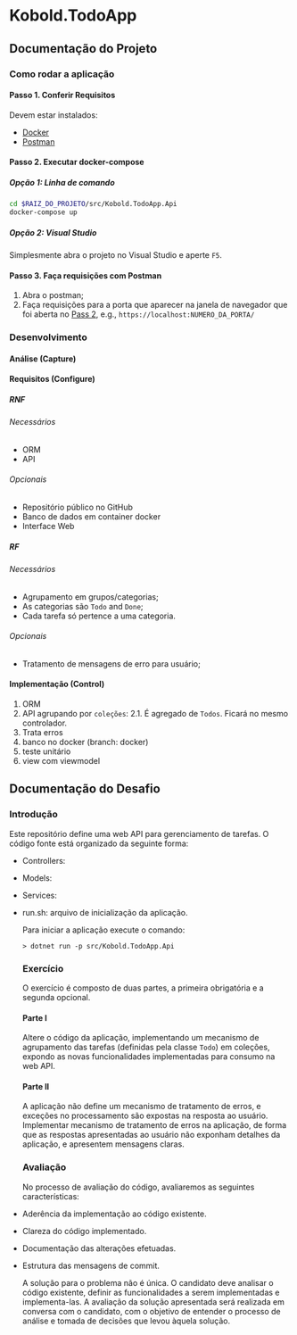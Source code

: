 # Kobold.TodoApp

## Documentação do Projeto

### Como rodar a aplicação

#### Passo 1. Conferir Requisitos 

Devem estar instalados:

- [Docker](https://www.docker.com/)
- [Postman](https://postman.com/)

#### Passo 2. Executar docker-compose

##### Opção 1: Linha de comando

```bash 
cd $RAIZ_DO_PROJETO/src/Kobold.TodoApp.Api
docker-compose up
```

##### Opção 2: Visual Studio

Simplesmente abra o projeto no Visual Studio e aperte `F5`.

#### Passo 3. Faça requisições com Postman

1. Abra o postman;
2. Faça requisições para a porta que aparecer na janela de navegador que foi aberta no [Pass 2](#passo-2-executar-docker-compose), e.g., `https://localhost:NUMERO_DA_PORTA/`

### Desenvolvimento

#### Análise (Capture)

#### Requisitos (Configure)

##### RNF

###### Necessários

- ORM
- API

###### Opcionais

- Repositório público no GitHub
- Banco de dados em container docker
- Interface Web

##### RF

###### Necessários

- Agrupamento em grupos/categorias;
- As categorias são `Todo` and `Done`;
- Cada tarefa só pertence a uma categoria.

###### Opcionais

- Tratamento de mensagens de erro para usuário;

#### Implementação (Control)

1. ORM
2. API agrupando por `coleções`:
  2.1. É agregado de `Todos`. Ficará no mesmo controlador.
3. Trata erros 
4. banco no docker (branch: docker)
5. teste unitário 
6. view com viewmodel

## Documentação do Desafio

### Introdução

Este repositório define uma web API para gerenciamento de tarefas. O código fonte está organizado da seguinte forma:

* Controllers:
* Models:
* Services:
* run.sh: arquivo de inicialização da aplicação.

    Para iniciar a aplicação execute o comando:

    ```
    > dotnet run -p src/Kobold.TodoApp.Api
    ```

    ### Exercício

    O exercício é composto de duas partes, a primeira obrigatória e a segunda opcional.

    #### Parte I

    Altere o código da aplicação, implementando um mecanismo de agrupamento das tarefas (definidas pela classe `Todo`) em coleções, expondo as novas funcionalidades implementadas para consumo na web API.

    #### Parte II

    A aplicação não define um mecanismo de tratamento de erros, e exceções no processamento são expostas na resposta ao usuário. Implementar mecanismo de tratamento de erros na aplicação, de forma que as respostas apresentadas ao usuário não exponham detalhes da aplicação, e apresentem mensagens claras.

    ### Avaliação

    No processo de avaliação do código, avaliaremos as seguintes características:
* Aderência da implementação ao código existente.
* Clareza do código implementado.
* Documentação das alterações efetuadas.
* Estrutura das mensagens de commit.

    A solução para o problema não é única. O candidato deve analisar o código existente, definir as funcionalidades a serem implementadas e implementa-las. A avaliação da solução apresentada será realizada em conversa com o candidato, com o objetivo de entender o processo de análise e tomada de decisões que levou àquela solução.
